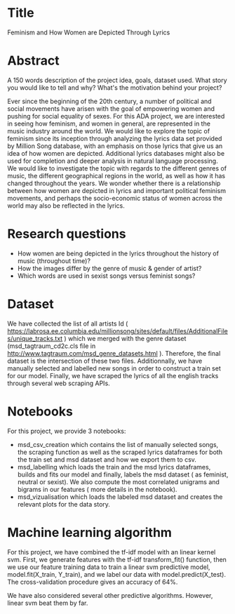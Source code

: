 # Title
Feminism and How Women are Depicted Through Lyrics

# Abstract
A 150 words description of the project idea, goals, dataset used. What story you would like to tell and why? What's the motivation behind your project?

Ever since the beginning of the 20th century, a number of political and social movements have arisen with the goal of empowering women and pushing for social equality of sexes. For this ADA project, we are interested in seeing how feminism, and women in general, are represented in the music industry around the world. We would like to explore the topic of feminism since its inception through analyzing the lyrics data set provided by Million Song database, with an emphasis on those lyrics that give us an idea of how women are depicted. Additional lyrics databases might also be used for completion and deeper analysis in natural language processing. We would like to investigate the topic with regards to the different genres of music, the different geographical regions in the world, as well as how it has changed throughout the years. We wonder whether there is a relationship between how women are depicted in lyrics and important political feminism movements, and perhaps the socio-economic status of women across the world may also be reflected in the lyrics.

# Research questions
- How women are being depicted in the lyrics throughout the history of music (throughout time)?
- How the images differ by the genre of music & gender of artist?
- Which words are used in sexist songs versus feminist songs?


# Dataset
We have collected the list of all artists Id ( https://labrosa.ee.columbia.edu/millionsong/sites/default/files/AdditionalFiles/unique_tracks.txt ) which we merged with the genre dataset (msd_tagtraum_cd2c.cls file in http://www.tagtraum.com/msd_genre_datasets.html ). Therefore, the final dataset is the intersection of these two files. Additionnally, we have manually selected and labelled new songs in order to construct a train set for our model. Finally, we have scraped the lyrics of all the english tracks through several web scraping APIs.
 

# Notebooks
For this project, we provide 3 notebooks:
- msd_csv_creation which contains the list of manually selected songs, the scraping function as well as the scraped lyrics dataframes for both the train set and msd dataset and how we export them to csv.
- msd_labelling which loads the train and the msd lyrics dataframes, builds and fits our model and finally, labels the msd dataset ( as feminist, neutral or sexist). We also compute the most correlated unigrams and bigrams in our features ( more details in the notebook).
- msd_vizualisation which loads the labeled msd dataset and creates the relevant plots for the data story.

# Machine learning algorithm
For this project, we have combined the tf-idf model with an linear kernel svm. First, we generate features with the tf-idf transform_fit() function, then we use our feature training data to train a linear svm predictive model, model.fit(X_train, Y_train), and we label our data with model.predict(X_test). The cross-validation procedure gives an accuracy of 64%.

We have also considered several other predictive algorithms. However, linear svm beat them by far.



